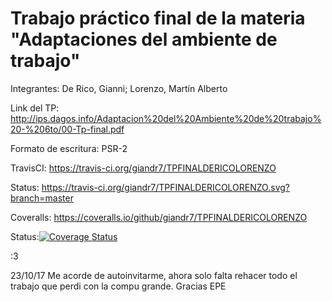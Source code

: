 # Trabajo práctico final de la materia "Adaptaciones del ambiente de trabajo"
Integrantes: De Rico, Gianni; Lorenzo, Martín Alberto
  
  
Link del TP: http://ips.dagos.info/Adaptacion%20del%20Ambiente%20de%20trabajo%20-%206to/00-Tp-final.pdf

Formato de escritura: PSR-2

TravisCI: https://travis-ci.org/giandr7/TPFINALDERICOLORENZO

Status: https://travis-ci.org/giandr7/TPFINALDERICOLORENZO.svg?branch=master



Coveralls: https://coveralls.io/github/giandr7/TPFINALDERICOLORENZO

Status:[![Coverage Status](https://coveralls.io/repos/github/giandr7/TPFINALDERICOLORENZO/badge.svg?branch=master)](https://coveralls.io/github/giandr7/TPFINALDERICOLORENZO?branch=master)

:3

23/10/17 Me acorde de autoinvitarme, ahora solo falta rehacer todo el trabajo que perdi con la compu grande. Gracias EPE

